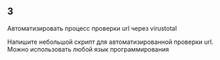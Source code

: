 ## 3

Автоматизировать процесс проверки url через virustotal

Напишите небольшой скрипт для автоматизированной проверки url. 
Можно использовать любой язык программирования
